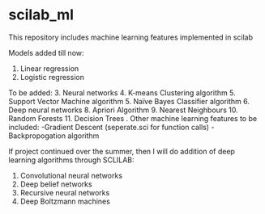 # scilab_ml
This repository includes machine learning features implemented in scilab

Models added till now:
1. Linear regression
2. Logistic regression  

To be added:
3. Neural networks
4. K-means Clustering algorithm
5. Support Vector Machine algorithm
5. Naïve Bayes Classifier algorithm
6. Deep neural networks
8. Apriori Algorithm
9. Nearest Neighbours
10. Random Forests
11. Decision Trees
    .
Other machine learning features to be included:
-Gradient Descent (seperate.sci for function calls)
-Backpropogation algorithm


If project continued over the summer, then I will do addition of deep learning algorithms through SCLILAB:
1. Convolutional neural networks
2. Deep belief networks
3. Recursive neural networks
4. Deep Boltzmann machines

